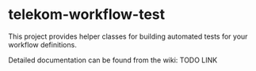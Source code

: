 telekom-workflow-test
=======================

This project provides helper classes for building automated tests for your workflow definitions.

Detailed documentation can be found from the wiki: 
TODO LINK